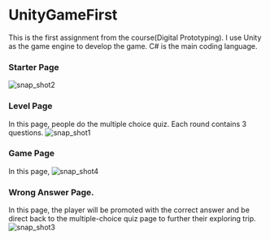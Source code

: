 # UnityGameFirst
This is the first assignment from the course(Digital Prototyping).
I use Unity as the game engine to develop the game.
C# is the main coding language.
### Starter Page
![snap_shot2](https://user-images.githubusercontent.com/42711913/64770718-13c28480-d591-11e9-9996-82fdfe583de6.jpg)
### Level Page
In this page, people do the multiple choice quiz. Each round contains 3 questions.
![snap_shot1](https://user-images.githubusercontent.com/42711913/64771210-f215cd00-d591-11e9-9328-bbd48eb00a10.jpg)
### Game Page
In this page, 
![snap_shot4](https://user-images.githubusercontent.com/42711913/64771990-38b7f700-d593-11e9-93f0-42effe13b36a.jpg)
### Wrong Answer Page. 
In this page, the player will be promoted with the correct answer and be direct back to the multiple-choice quiz page to further their exploring trip.
![snap_shot3](https://user-images.githubusercontent.com/42711913/64770513-a9114900-d590-11e9-931c-5aab2bd3a635.jpg)



